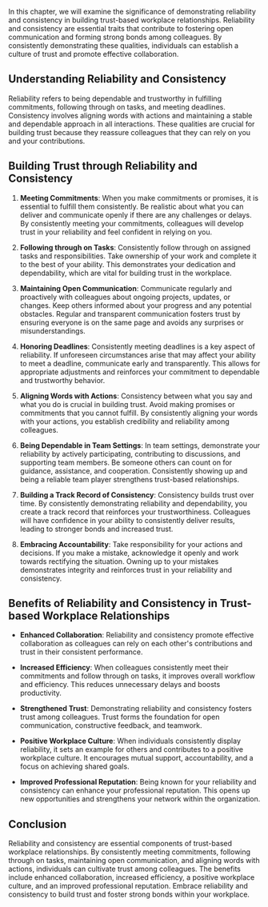 
In this chapter, we will examine the significance of demonstrating reliability and consistency in building trust-based workplace relationships. Reliability and consistency are essential traits that contribute to fostering open communication and forming strong bonds among colleagues. By consistently demonstrating these qualities, individuals can establish a culture of trust and promote effective collaboration.

## Understanding Reliability and Consistency

Reliability refers to being dependable and trustworthy in fulfilling commitments, following through on tasks, and meeting deadlines. Consistency involves aligning words with actions and maintaining a stable and dependable approach in all interactions. These qualities are crucial for building trust because they reassure colleagues that they can rely on you and your contributions.

## Building Trust through Reliability and Consistency

1. **Meeting Commitments**: When you make commitments or promises, it is essential to fulfill them consistently. Be realistic about what you can deliver and communicate openly if there are any challenges or delays. By consistently meeting your commitments, colleagues will develop trust in your reliability and feel confident in relying on you.
    
2. **Following through on Tasks**: Consistently follow through on assigned tasks and responsibilities. Take ownership of your work and complete it to the best of your ability. This demonstrates your dedication and dependability, which are vital for building trust in the workplace.
    
3. **Maintaining Open Communication**: Communicate regularly and proactively with colleagues about ongoing projects, updates, or changes. Keep others informed about your progress and any potential obstacles. Regular and transparent communication fosters trust by ensuring everyone is on the same page and avoids any surprises or misunderstandings.
    
4. **Honoring Deadlines**: Consistently meeting deadlines is a key aspect of reliability. If unforeseen circumstances arise that may affect your ability to meet a deadline, communicate early and transparently. This allows for appropriate adjustments and reinforces your commitment to dependable and trustworthy behavior.
    
5. **Aligning Words with Actions**: Consistency between what you say and what you do is crucial in building trust. Avoid making promises or commitments that you cannot fulfill. By consistently aligning your words with your actions, you establish credibility and reliability among colleagues.
    
6. **Being Dependable in Team Settings**: In team settings, demonstrate your reliability by actively participating, contributing to discussions, and supporting team members. Be someone others can count on for guidance, assistance, and cooperation. Consistently showing up and being a reliable team player strengthens trust-based relationships.
    
7. **Building a Track Record of Consistency**: Consistency builds trust over time. By consistently demonstrating reliability and dependability, you create a track record that reinforces your trustworthiness. Colleagues will have confidence in your ability to consistently deliver results, leading to stronger bonds and increased trust.
    
8. **Embracing Accountability**: Take responsibility for your actions and decisions. If you make a mistake, acknowledge it openly and work towards rectifying the situation. Owning up to your mistakes demonstrates integrity and reinforces trust in your reliability and consistency.
    

## Benefits of Reliability and Consistency in Trust-based Workplace Relationships

- **Enhanced Collaboration**: Reliability and consistency promote effective collaboration as colleagues can rely on each other's contributions and trust in their consistent performance.
    
- **Increased Efficiency**: When colleagues consistently meet their commitments and follow through on tasks, it improves overall workflow and efficiency. This reduces unnecessary delays and boosts productivity.
    
- **Strengthened Trust**: Demonstrating reliability and consistency fosters trust among colleagues. Trust forms the foundation for open communication, constructive feedback, and teamwork.
    
- **Positive Workplace Culture**: When individuals consistently display reliability, it sets an example for others and contributes to a positive workplace culture. It encourages mutual support, accountability, and a focus on achieving shared goals.
    
- **Improved Professional Reputation**: Being known for your reliability and consistency can enhance your professional reputation. This opens up new opportunities and strengthens your network within the organization.
    

## Conclusion

Reliability and consistency are essential components of trust-based workplace relationships. By consistently meeting commitments, following through on tasks, maintaining open communication, and aligning words with actions, individuals can cultivate trust among colleagues. The benefits include enhanced collaboration, increased efficiency, a positive workplace culture, and an improved professional reputation. Embrace reliability and consistency to build trust and foster strong bonds within your workplace.
